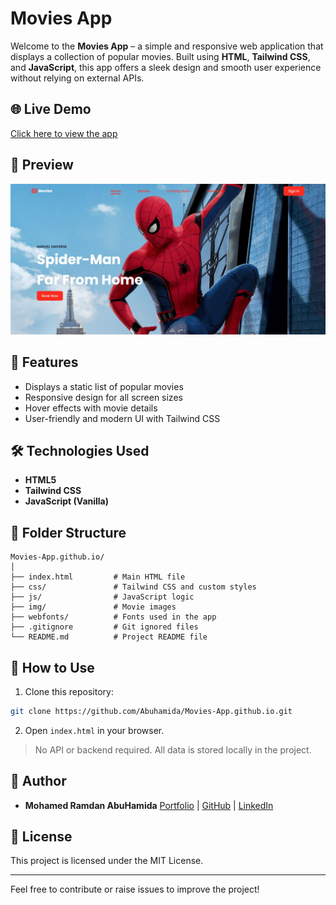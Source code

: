 ﻿# Movies App

Welcome to the **Movies App** – a simple and responsive web application that displays a collection of popular movies. Built using **HTML**, **Tailwind CSS**, and **JavaScript**, this app offers a sleek design and smooth user experience without relying on external APIs.

## 🌐 Live Demo

[Click here to view the app](https://abuhamida.github.io/Movies-App.github.io/)

## 📸 Preview

![Movies App Preview](https://raw.githubusercontent.com/Abuhamida/Movies-App.github.io/main/img/deploy_image.png.jpeg) 

## 🚀 Features

* Displays a static list of popular movies
* Responsive design for all screen sizes
* Hover effects with movie details
* User-friendly and modern UI with Tailwind CSS

## 🛠️ Technologies Used

* **HTML5**
* **Tailwind CSS**
* **JavaScript (Vanilla)**

## 📁 Folder Structure

```
Movies-App.github.io/
│
├── index.html         # Main HTML file
├── css/               # Tailwind CSS and custom styles
├── js/                # JavaScript logic
├── img/               # Movie images
├── webfonts/          # Fonts used in the app
├── .gitignore         # Git ignored files
└── README.md          # Project README file
```

## 🔌 How to Use

1. Clone this repository:

```bash
git clone https://github.com/Abuhamida/Movies-App.github.io.git
```

2. Open `index.html` in your browser.

> No API or backend required. All data is stored locally in the project.

## 📌 Author

* **Mohamed Ramdan AbuHamida**
  [Portfolio](https://mohamed-abuhamida.vercel.app) | [GitHub](https://github.com/Abuhamida) | [LinkedIn](https://www.linkedin.com/in/mohammed-abuhamida-969693220/)

## 📜 License

This project is licensed under the MIT License.

---

Feel free to contribute or raise issues to improve the project!
